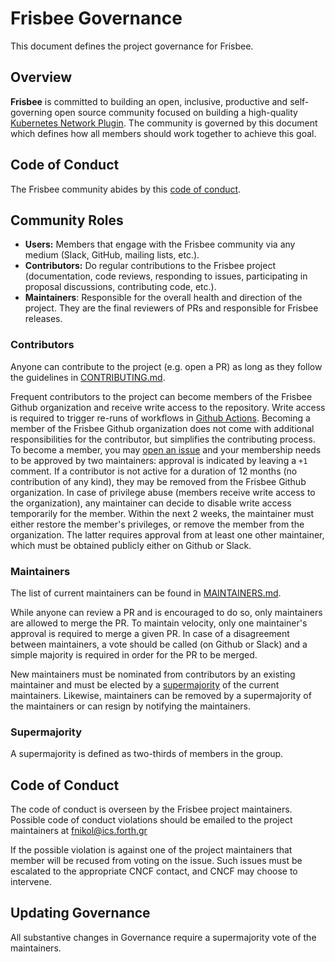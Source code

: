 # Frisbee Governance

This document defines the project governance for Frisbee.

## Overview

**Frisbee** is committed to building an open, inclusive, productive and
self-governing open source community focused on building a high-quality
[Kubernetes Network
Plugin](https://kubernetes.io/docs/concepts/extend-kubernetes/compute-storage-net/network-plugins/). The
community is governed by this document which defines how all members should work
together to achieve this goal.

## Code of Conduct

The Frisbee community abides by this [code of conduct](CODE_OF_CONDUCT.md).

## Community Roles

* **Users:** Members that engage with the Frisbee community via any medium
  (Slack, GitHub, mailing lists, etc.).
* **Contributors:** Do regular contributions to the Frisbee project
  (documentation, code reviews, responding to issues, participating in proposal
  discussions, contributing code, etc.).
* **Maintainers**: Responsible for the overall health and direction of the
  project. They are the final reviewers of PRs and responsible for Frisbee
  releases.

### Contributors

Anyone can contribute to the project (e.g. open a PR) as long as they follow the
guidelines in [CONTRIBUTING.md](CONTRIBUTING.md).

Frequent contributors to the project can become members of the Frisbee Github
organization and receive write access to the repository. Write access is
required to trigger re-runs of workflows in [Github
Actions](https://docs.github.com/en/actions/managing-workflow-runs/re-running-a-workflow). Becoming
a member of the Frisbee Github organization does not come with additional
responsibilities for the contributor, but simplifies the contributing
process. To become a member, you may [open an
issue](https://github.com/CARV-ICS-FORTH/frisbee/issues)
and your membership needs to be approved by two maintainers: approval is
indicated by leaving a `+1` comment. If a contributor is not active for a
duration of 12 months (no contribution of any kind), they may be removed from
the Frisbee Github organization. In case of privilege abuse (members receive
write access to the organization), any maintainer can decide to disable write
access temporarily for the member. Within the next 2 weeks, the maintainer must
either restore the member's privileges, or remove the member from the
organization. The latter requires approval from at least one other maintainer,
which must be obtained publicly either on Github or Slack.

### Maintainers

The list of current maintainers can be found in
[MAINTAINERS.md](MAINTAINERS.md).

While anyone can review a PR and is encouraged to do so, only maintainers are
allowed to merge the PR. To maintain velocity, only one maintainer's approval is
required to merge a given PR. In case of a disagreement between maintainers, a
vote should be called (on Github or Slack) and a simple majority is required in
order for the PR to be merged.

New maintainers must be nominated from contributors by an existing maintainer
and must be elected by a [supermajority](#supermajority) of the current
maintainers. Likewise, maintainers can be removed by a supermajority of the
maintainers or can resign by notifying the maintainers.

### Supermajority

A supermajority is defined as two-thirds of members in the group.

## Code of Conduct

The code of conduct is overseen by the Frisbee project maintainers. Possible code
of conduct violations should be emailed to the project maintainers at fnikol@ics.forth.gr

If the possible violation is against one of the project maintainers that member
will be recused from voting on the issue. Such issues must be escalated to the
appropriate CNCF contact, and CNCF may choose to intervene.

## Updating Governance

All substantive changes in Governance require a supermajority vote of the
maintainers.
